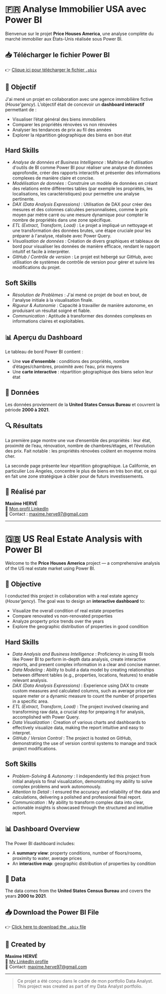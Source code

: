 # 🇫🇷 Analyse Immobilier USA avec Power BI

Bienvenue sur le projet **Price Houses America**, une analyse complète du marché immobilier aux États-Unis réalisée sous Power BI.

## 📥 Télécharger le fichier Power BI

👉 [Clique ici pour télécharger le fichier `.pbix`](./Project_price_houses.pbix)

## 🎯 Objectif

J'ai mené un projet en collaboration avec une agence immobilière fictive (*House'gency*). L’objectif était de concevoir un **dashboard interactif** permettant de :

- Visualiser l’état général des biens immobiliers  
- Comparer les propriétés rénovées vs non rénovées  
- Analyser les tendances de prix au fil des années  
- Explorer la répartition géographique des biens en bon état  

## Hard Skills

- *Analyse de données et Business Intelligence* : Maîtrise de l'utilisation d'outils de BI comme Power BI pour réaliser une analyse de données approfondie, créer des rapports interactifs et présenter des informations complexes de manière claire et concise.
- *Modélisation de données* : Construire un modèle de données en créant des relations entre différentes tables (par exemple les propriétés, les localisations, les caractéristiques) pour permettre une analyse pertinente.
- *DAX (Data Analysis Expressions)* : Utilisation de DAX pour créer des mesures et des colonnes calculées personnalisées, comme le prix moyen par mètre carré ou une mesure dynamique pour compter le nombre de propriétés dans une zone spécifique.
- *ETL (Extract, Transform, Load)* : Le projet a impliqué un nettoyage et une transformation des données brutes, une étape cruciale pour les préparer à l'analyse, réalisée avec Power Query.
- *Visualisation de données* : Création de divers graphiques et tableaux de bord pour visualiser les données de manière efficace, rendant le rapport intuitif et facile à interpréter.
- *GitHub / Contrôle de version* : Le projet est hébergé sur GitHub, avec utilisation de systèmes de contrôle de version pour gérer et suivre les modifications du projet.

## Soft Skills

- *Résolution de Problèmes* : J'ai mené ce projet de bout en bout, de l'analyse initiale à la visualisation finale.
- *Rigueur & Autonomie* : Capacité à travailler de manière autonome, en produisant un résultat soigné et fiable.
- *Communication* : Aptitude à transformer des données complexes en informations claires et exploitables.

## 📊 Aperçu du Dashboard

Le tableau de bord Power BI contient :

- Une **vue d’ensemble** : conditions des propriétés, nombre d’étages/chambres, proximité avec l’eau, prix moyens  
- Une **carte interactive** : répartition géographique des biens selon leur état  

## 📁 Données

Les données proviennent de la **United States Census Bureau** et couvrent la période **2000 à 2021**.

## 🔍 Résultats

La première page montre une vue d’ensemble des propriétés : leur état, proximité de l’eau, rénovation, nombre de chambres/étages, et l’évolution des prix. Fait notable : les propriétés rénovées coûtent en moyenne moins cher.

La seconde page présente leur répartition géographique. La Californie, en particulier Los Angeles, concentre le plus de biens en très bon état, ce qui en fait une zone stratégique à cibler pour de futurs investissements.

## 💼 Réalisé par

**Maxime HERVÉ**  
📎 [Mon profil LinkedIn](https://www.linkedin.com/in/maxime-herve-05925a144/)  
📧 Contact : maxime.herve97@gmail.com

---

# 🇬🇧 US Real Estate Analysis with Power BI

Welcome to the **Price Houses America** project — a comprehensive analysis of the US real estate market using Power BI.

## 🎯 Objective

I conducted this project in collaboration with a real estate agency (*House'gency*). The goal was to design an **interactive dashboard** to:

- Visualize the overall condition of real estate properties  
- Compare renovated vs non-renovated properties  
- Analyze property price trends over the years  
- Explore the geographic distribution of properties in good condition  

## Hard Skills

- *Data Analysis and Business Intelligence* : Proficiency in using BI tools like Power BI to perform in-depth data analysis, create interactive reports, and present complex information in a clear and concise manner.
- *Data Modeling* : Ability to build a data model by creating relationships between different tables (e.g., properties, locations, features) to enable relevant analysis.
- *DAX (Data Analysis Expressions)* : Experience using DAX to create custom measures and calculated columns, such as average price per square meter or a dynamic measure to count the number of properties in a specific area.
- *ETL (Extract, Transform, Load)* : The project involved cleaning and transforming raw data, a crucial step for preparing it for analysis, accomplished with Power Query.
- *Data Visualization* : Creation of various charts and dashboards to effectively visualize data, making the report intuitive and easy to interpret.
- *GitHub / Version Control* : The project is hosted on GitHub, demonstrating the use of version control systems to manage and track project modifications.

## Soft Skills

- *Problem-Solving & Autonomy* : I independently led this project from initial analysis to final visualization, demonstrating my ability to solve complex problems and work autonomously.
- *Attention to Detail* : I ensured the accuracy and reliability of the data and calculations, delivering a polished and professional final report.
- *Communication* : My ability to transform complex data into clear, actionable insights is showcased through the structured and intuitive report.

## 📊 Dashboard Overview

The Power BI dashboard includes:

- A **summary view**: property conditions, number of floors/rooms, proximity to water, average prices  
- An **interactive map**: geographic distribution of properties by condition  

## 📁 Data

The data comes from the **United States Census Bureau** and covers the years **2000 to 2021**.

## 📥 Download the Power BI File

👉 [Click here to download the `.pbix` file](./Project_price_houses.pbix)

## 💼 Created by

**Maxime HERVÉ**  
📎 [My LinkedIn profile](https://www.linkedin.com/in/maxime-herve-05925a144/)  
📧 Contact: maxime.herve97@gmail.com

---

> Ce projet a été conçu dans le cadre de mon portfolio Data Analyst.  
> This project was created as part of my Data Analyst portfolio.
